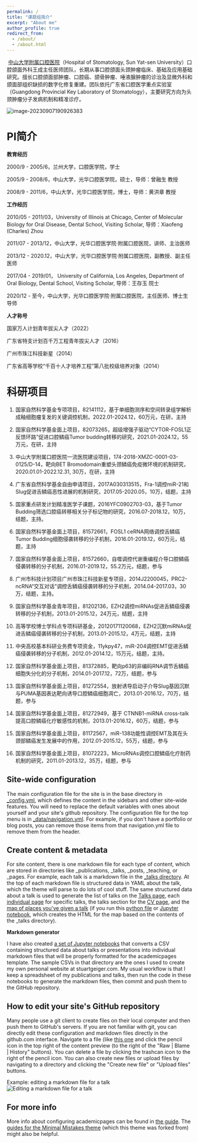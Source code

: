 ```yaml
---
permalink: /
title: "课题组简介"
excerpt: "About me"
author_profile: true
redirect_from: 
  - /about/
  - /about.html
---
```


​       [中山大学附属口腔医院](https://www.zdkqyy.com/)（Hospital of Stomatology, Sun Yat-sen University）口腔颌面外科王成主任医师团队，长期从事口腔颌面头颈肿瘤临床、基础及应用基础研究。擅长口腔颌面部肿瘤、口腔癌、颌骨肿瘤、唾液腺肿瘤的诊治及显微外科和颌面部组织缺损的数字化修复重建。团队依托广东省口腔医学重点实验室（Guangdong Provincial Key Laboratory of Stomatology），主要研究方向为头颈肿瘤分子发病机制和精准诊疗。

![image-20230907190926383](https://typoraybk.oss-cn-guangzhou.aliyuncs.com/image-20230907190926383.png)

PI简介
======

**教育经历**

2000/9 - 2005/6，兰州大学，口腔医学院，学士

2005/9 - 2008/6，中山大学，光华口腔医学院，硕士，导师：曾融生 教授

2008/9 - 2011/6，中山大学，光华口腔医学院，博士，导师：黄洪章 教授

**工作经历**

2010/05 - 2011/03，University of Illinois at Chicago, Center of Molecular Biology for Oral Disease, Dental School, Visiting Scholar, 导师：Xiaofeng (Charles) Zhou

2011/07 - 2013/12，中山大学，光华口腔医学院·附属口腔医院，讲师、主治医师

2013/12 - 2020.12，中山大学，光华口腔医学院·附属口腔医院，副教授、副主任医师

2017/04 - 2019/01， University of California, Los Angeles, Department of Oral Biology, Dental School, Visiting Scholar, 导师：王存玉 院士

2020/12 - 至今，中山大学，光华口腔医学院·附属口腔医院，主任医师、博士生导师

**人才称号**

国家万人计划青年拔尖人才（2022）

广东省特支计划百千万工程青年拔尖人才（2016）

广州市珠江科技新星（2014）

广东省高等学校“千百十人才培养工程”第八批校级培养对象（2014）

科研项目
======
1. 国家自然科学基金专项项目，82141112，基于单细胞测序和空间转录组学解析成釉细胞瘤复发的关键调控机制，2022.01-2024.12，60万元，在研，主持
1. 国家自然科学基金面上项目，82073265，超级增强子驱动“CYTOR-FOSL1正反馈环路”促进口腔鳞癌Tumor budding转移的研究，2021.01-2024.12，55万元，在研，主持

3. 中山大学附属口腔医院一流医院建设项目，174-2018-XMZC-0001-03-0125/D-14，靶向BET Bromodomain重塑头颈鳞癌免疫微环境的机制研究，2020.01.01-2022.12.31, 30万，在研，主持
4. 广东省自然科学基金自由申请项目，2017A030313515，Fra-1调控miR-21和Slug促进舌鳞癌恶性进展的机制研究，2017.05-2020.05，10万，结题，主持

5. 国家重点研发计划精准医学子课题，2016YFC0902703-03，基于Tumor Budding筛选口腔癌转移相关分子标记物的研究，2016.07-2018.12，10万，结题，主持。
6. 国家自然科学基金面上项目，81572661，FOSL1 ceRNA网络调控舌鳞癌Tumor Budding细胞侵袭转移的分子机制，2016.01-2019.12，60万元，结题，主持
7. 国家自然科学基金面上项目，81572660，自噬调控代谢重编程介导口腔鳞癌侵袭转移的分子机制，2016.01-2019.12，55.2万元，结题，参与
8. 广州市科技计划项目广州市珠江科技新星专项目，2014J2200045，PRC2-ncRNA“交互对话”调控舌鳞癌侵袭转移的分子机制，2014.04-2017.03，30万，结题，主持。
9. 国家自然科学基金青年项目，81202136，EZH2调控miRNAs促进舌鳞癌侵袭转移的分子机制，2013.01-2015.12，24万元，结题，主持
10. 高等学校博士学科点专项科研基金，20120171120068，EZH2沉默miRNAs促进舌鳞癌侵袭转移的分子机制，2013.01-2015.12，4万元，结题，主持
11. 中央高校基本科研业务费专项资金，11ykpy47，miR-204调控EMT促进舌鳞癌侵袭转移的分子机制，2012.01-2014.12，15万元，结题，主持。
12. 国家自然科学基金面上项目，81372885，靶向p63的非编码RNA调节舌鳞癌细胞失分化的分子机制，2014.01-2017.12，72万，结题，参与
13. 国家自然科学基金面上项目，81272554，放射诱导启动子介导Slug基因沉默与PUMA基因表达靶向诱导口腔鳞癌细胞凋亡，2013.01-2016.12，70万，结题，参与
14. 国家自然科学基金面上项目，81272949，基于 CTNNB1-miRNA cross-talk 提高口腔鳞癌化疗敏感性的机制，2013.01-2016.12，60万，结题，参与
15. 国家自然科学基金面上项目，81172567，miR-138功能性调控EMT及其在头颈部鳞癌发生发展中的作用，2012.01-2015.12，55万，结题，参与
16. 国家自然科学基金面上项目，81072223，MicroRNAs调控口腔鳞癌化疗耐药机制的研究，2011.01-2013.12，35万，结题，参与

Site-wide configuration
------
The main configuration file for the site is in the base directory in [_config.yml](https://github.com/academicpages/academicpages.github.io/blob/master/_config.yml), which defines the content in the sidebars and other site-wide features. You will need to replace the default variables with ones about yourself and your site's github repository. The configuration file for the top menu is in [_data/navigation.yml](https://github.com/academicpages/academicpages.github.io/blob/master/_data/navigation.yml). For example, if you don't have a portfolio or blog posts, you can remove those items from that navigation.yml file to remove them from the header. 

Create content & metadata
------
For site content, there is one markdown file for each type of content, which are stored in directories like _publications, _talks, _posts, _teaching, or _pages. For example, each talk is a markdown file in the [_talks directory](https://github.com/academicpages/academicpages.github.io/tree/master/_talks). At the top of each markdown file is structured data in YAML about the talk, which the theme will parse to do lots of cool stuff. The same structured data about a talk is used to generate the list of talks on the [Talks page](https://academicpages.github.io/talks), each [individual page](https://academicpages.github.io/talks/2012-03-01-talk-1) for specific talks, the talks section for the [CV page](https://academicpages.github.io/cv), and the [map of places you've given a talk](https://academicpages.github.io/talkmap.html) (if you run this [python file](https://github.com/academicpages/academicpages.github.io/blob/master/talkmap.py) or [Jupyter notebook](https://github.com/academicpages/academicpages.github.io/blob/master/talkmap.ipynb), which creates the HTML for the map based on the contents of the _talks directory).

**Markdown generator**

I have also created [a set of Jupyter notebooks](https://github.com/academicpages/academicpages.github.io/tree/master/markdown_generator
) that converts a CSV containing structured data about talks or presentations into individual markdown files that will be properly formatted for the academicpages template. The sample CSVs in that directory are the ones I used to create my own personal website at stuartgeiger.com. My usual workflow is that I keep a spreadsheet of my publications and talks, then run the code in these notebooks to generate the markdown files, then commit and push them to the GitHub repository.

How to edit your site's GitHub repository
------
Many people use a git client to create files on their local computer and then push them to GitHub's servers. If you are not familiar with git, you can directly edit these configuration and markdown files directly in the github.com interface. Navigate to a file (like [this one](https://github.com/academicpages/academicpages.github.io/blob/master/_talks/2012-03-01-talk-1.md) and click the pencil icon in the top right of the content preview (to the right of the "Raw | Blame | History" buttons). You can delete a file by clicking the trashcan icon to the right of the pencil icon. You can also create new files or upload files by navigating to a directory and clicking the "Create new file" or "Upload files" buttons. 

Example: editing a markdown file for a talk
![Editing a markdown file for a talk](/images/editing-talk.png)

For more info
------
More info about configuring academicpages can be found in [the guide](https://academicpages.github.io/markdown/). The [guides for the Minimal Mistakes theme](https://mmistakes.github.io/minimal-mistakes/docs/configuration/) (which this theme was forked from) might also be helpful.
